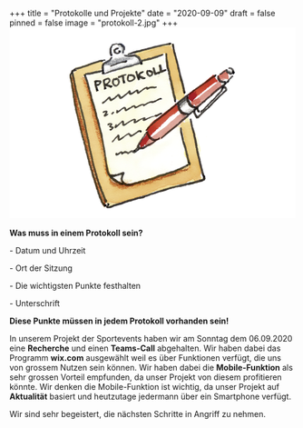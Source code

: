 +++
title = "Protokolle und Projekte"
date = "2020-09-09"
draft = false
pinned = false
image = "protokoll-2.jpg"
+++
![](protokoll.png)

**Was muss in einem Protokoll sein?**

\- Datum und Uhrzeit

\- Ort der Sitzung

\- Die wichtigsten Punkte festhalten

\- Unterschrift

**Diese Punkte müssen in jedem Protokoll vorhanden sein!**

In unserem Projekt der Sportevents haben wir am Sonntag dem 06.09.2020 eine **Recherche** und einen **Teams-Call** abgehalten. Wir haben dabei das Programm **wix.com** ausgewählt weil es über Funktionen verfügt, die uns von grossem Nutzen sein können. Wir haben dabei die **Mobile-Funktion** als sehr grossen Vorteil empfunden, da unser Projekt von diesem profitieren könnte. Wir denken die Mobile-Funktion ist wichtig, da unser Projekt auf **Aktualität** basiert und heutzutage jedermann über ein Smartphone verfügt.

Wir sind sehr begeistert, die nächsten Schritte in Angriff zu nehmen.